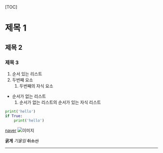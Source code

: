 [TOC]
# 제목 1
## 제목 2
### 제목 3

1. 순서 있는 리스트
2. 두번째 요소
    1. 두번째의 자식 요소
- 순서가 없는 리스트
    1. 순서가 없는 리스트의 순서가 있는 자식 리스트

```python
print('hello')
if True:
    print('hello')
```
[naver](https://www.naver.com)
![이미지](https://picsum.photos/200/300/)

**굵게**
*기울임*
~~취소선~~

---